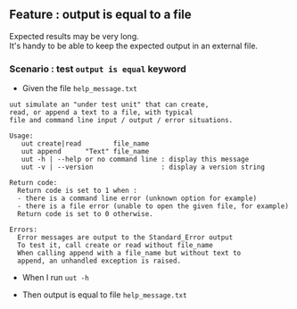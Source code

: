 ## Feature : output is equal to a file

Expected results may be very long.  
It's handy to be able to keep the expected output in an external file.  

### Scenario : test `output is equal` keyword

- Given the file `help_message.txt`
```
uut simulate an "under test unit" that can create,
read, or append a text to a file, with typical
file and command line input / output / error situations.

Usage:
   uut create|read        file_name
   uut append      "Text" file_name
   uut -h | --help or no command line : display this message
   uut -v | --version                 : display a version string

Return code:
  Return code is set to 1 when :
  - there is a command line error (unknown option for example)
  - there is a file error (unable to open the given file, for example)
  Return code is set to 0 otherwise.

Errors:
  Error messages are output to the Standard_Error output
  To test it, call create or read without file_name
  When calling append with a file_name but without text to
  append, an unhandled exception is raised.
```
- When I run `uut -h`

- Then output is equal to file `help_message.txt`
